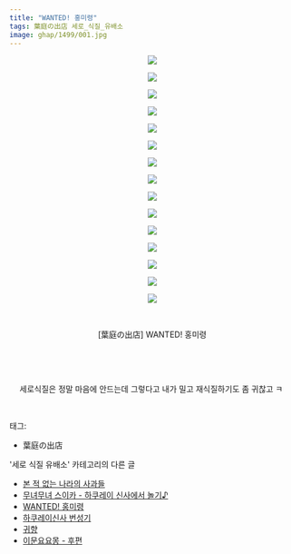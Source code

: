 ```yaml
---
title: "WANTED! 홍미령"
tags: 葉庭の出店 세로_식질_유배소
image: ghap/1499/001.jpg
---
```

<div class="article">
<p style="text-align: center; clear: none; float: none;"><img src="{{ site.nasurl }}/ghap/1499/001.jpg"/></p>
<p style="text-align: center; clear: none; float: none;"><img src="{{ site.nasurl }}/ghap/1499/002.jpg"/></p>
<p style="text-align: center; clear: none; float: none;"><img src="{{ site.nasurl }}/ghap/1499/003.jpg"/></p>
<p style="text-align: center; clear: none; float: none;"><img src="{{ site.nasurl }}/ghap/1499/004.jpg"/></p>
<p style="text-align: center; clear: none; float: none;"><img src="{{ site.nasurl }}/ghap/1499/005.jpg"/></p>
<p style="text-align: center; clear: none; float: none;"><img src="{{ site.nasurl }}/ghap/1499/006.jpg"/></p>
<p style="text-align: center; clear: none; float: none;"><img src="{{ site.nasurl }}/ghap/1499/007.jpg"/></p>
<p style="text-align: center; clear: none; float: none;"><img src="{{ site.nasurl }}/ghap/1499/008.jpg"/></p>
<p style="text-align: center; clear: none; float: none;"><img src="{{ site.nasurl }}/ghap/1499/009.jpg"/></p>
<p style="text-align: center; clear: none; float: none;"><img src="{{ site.nasurl }}/ghap/1499/010.jpg"/></p>
<p style="text-align: center; clear: none; float: none;"><img src="{{ site.nasurl }}/ghap/1499/011.jpg"/></p>
<p style="text-align: center; clear: none; float: none;"><img src="{{ site.nasurl }}/ghap/1499/012.jpg"/></p>
<p style="text-align: center; clear: none; float: none;"><img src="{{ site.nasurl }}/ghap/1499/013.jpg"/></p>
<p style="text-align: center; clear: none; float: none;"><img src="{{ site.nasurl }}/ghap/1499/014.jpg"/></p>
<p style="text-align: center; clear: none; float: none;"><img src="{{ site.nasurl }}/ghap/1499/015.jpg"/></p>
<p style="text-align: center; clear: none; float: none;"><br/></p>
<p style="text-align: center; clear: none; float: none;">[葉庭の出店] WANTED! 홍미령</p>
<p style="text-align: center; clear: none; float: none;"><br/></p>
<p style="text-align: center; clear: none; float: none;"><br/></p>
<p style="text-align: center; clear: none; float: none;">세로식질은 정말 마음에 안드는데 그렇다고 내가 밀고 재식질하기도 좀 귀찮고 ㅋ </p>
<p><br/></p>
</div><div class="tagTrail">
<p>태그: </p>
<ul>
<li>葉庭の出店</li>
</ul>
</div><div class="another">
<p>'세로 식질 유배소' 카테고리의 다른 글</p>
<ul>
<li><a href="/2016-08-12-ghap_1534">본 적 없는 나라의 사과들</a></li>
<li><a href="/2016-08-12-ghap_1518">무녀무녀 스이카 - 하쿠레이 신사에서 놀기♪</a></li>
<li><a href="/2016-08-11-ghap_1499">WANTED! 홍미령</a></li>
<li><a href="/2016-08-11-ghap_1484">하쿠레이신사 번성기</a></li>
<li><a href="/2016-08-11-ghap_1480">귀향</a></li>
<li><a href="/2016-08-10-ghap_1463">이문요요몽 - 후편</a></li>
</ul>
</div><div class="cb_module cb_fluid">
<div class="cb_wrt cb_profile">
</div><!-- commentList close -->
</div>
<br/>
<p id="refer"></p>
<br/>

